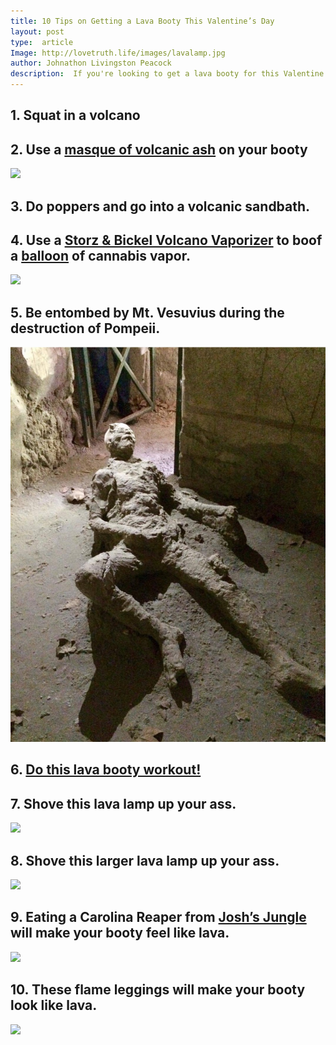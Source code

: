 ```yaml
---
title: 10 Tips on Getting a Lava Booty This Valentine’s Day
layout: post
type:  article
Image: http://lovetruth.life/images/lavalamp.jpg
author: Johnathon Livingston Peacock
description:  If you're looking to get a lava booty for this Valentine's Day, we've got you covered!
---
```

## 1. Squat in a volcano

## 2. Use a [masque of volcanic ash](http://amzn.to/2i7m0sK) on your booty

<a href="https://www.amazon.com/Queen-Helene-Volcanic-Masque-Ounce/dp/B06Y19GQPN/ref=as_li_ss_il?ie=UTF8&qid=1510458413&sr=8-1&keywords=volcanic+ash+masque&linkCode=li2&tag=lovetruthlife-20&linkId=e4056a106268e3ba682d7fca89ae2482" target="_blank"><img border="0" src="//ws-na.amazon-adsystem.com/widgets/q?_encoding=UTF8&ASIN=B06Y19GQPN&Format=_SL160_&ID=AsinImage&MarketPlace=US&ServiceVersion=20070822&WS=1&tag=lovetruthlife-20" ></a><img src="https://ir-na.amazon-adsystem.com/e/ir?t=lovetruthlife-20&l=li2&o=1&a=B06Y19GQPN" width="1" height="1" border="0" alt="" style="border:none !important; margin:0px !important;" />

## 3. Do poppers and go into a volcanic sandbath.

## 4.  Use a [Storz & Bickel Volcano Vaporizer](https://www.storz-bickel.com/us/en/volcano/) to boof a [balloon](http://amzn.to/2yshfQH) of cannabis vapor.
<a href="https://www.amazon.com/Volcano-Easy-Valve-Replacement-Balloons/dp/B01BL4AW6U/ref=as_li_ss_il?ie=UTF8&qid=1510458260&sr=8-1-fkmr1&keywords=volcano+vaporizer+balloon&linkCode=li2&tag=lovetruthlife-20&linkId=73ce1787b7bc291625f9c42190d5a1a4" target="_blank"><img border="0" src="//ws-na.amazon-adsystem.com/widgets/q?_encoding=UTF8&ASIN=B01BL4AW6U&Format=_SL160_&ID=AsinImage&MarketPlace=US&ServiceVersion=20070822&WS=1&tag=lovetruthlife-20" ></a><img src="https://ir-na.amazon-adsystem.com/e/ir?t=lovetruthlife-20&l=li2&o=1&a=B01BL4AW6U" width="1" height="1" border="0" alt="" style="border:none !important; margin:0px !important;" />

## 5.  Be entombed by Mt. Vesuvius during the destruction of Pompeii.

![](/images/vesuvius.jpg)

## 6.  [Do this lava booty workout!]([https://www.youtube.com/watch?v=s94P7KzBLAw)

## 7.  Shove this lava lamp up your ass.
<a href="https://www.amazon.com/Lava-Original-14-5-Inch-Purple-Metallic/dp/B00JRJLTZU/ref=as_li_ss_il?s=lamps-light&ie=UTF8&qid=1510458569&sr=1-1&keywords=lava+lamp&refinements=p_n_feature_twelve_browse-bin:5740614011&linkCode=li2&tag=lovetruthlife-20&linkId=ff3053a88ac46ed330e781fdef2439ed" target="_blank"><img border="0" src="//ws-na.amazon-adsystem.com/widgets/q?_encoding=UTF8&ASIN=B00JRJLTZU&Format=_SL160_&ID=AsinImage&MarketPlace=US&ServiceVersion=20070822&WS=1&tag=lovetruthlife-20" ></a><img src="https://ir-na.amazon-adsystem.com/e/ir?t=lovetruthlife-20&l=li2&o=1&a=B00JRJLTZU" width="1" height="1" border="0" alt="" style="border:none !important; margin:0px !important;" />

## 8.  Shove this larger lava lamp up your ass.

<a href="https://www.amazon.com/Bright-Source-3118-Globe-Green/dp/B01NCI36F6/ref=as_li_ss_il?s=lamps-light&ie=UTF8&qid=1510458632&sr=1-2&keywords=lava+lamp&refinements=p_n_feature_twelve_browse-bin:5740614011,p_n_feature_eleven_browse-bin:5676439011&linkCode=li2&tag=lovetruthlife-20&linkId=7f95c692d41b44d7a60905092fa982a7" target="_blank"><img border="0" src="//ws-na.amazon-adsystem.com/widgets/q?_encoding=UTF8&ASIN=B01NCI36F6&Format=_SL160_&ID=AsinImage&MarketPlace=US&ServiceVersion=20070822&WS=1&tag=lovetruthlife-20" ></a><img src="https://ir-na.amazon-adsystem.com/e/ir?t=lovetruthlife-20&l=li2&o=1&a=B01NCI36F6" width="1" height="1" border="0" alt="" style="border:none !important; margin:0px !important;" />

## 9. Eating a Carolina Reaper from [Josh’s Jungle](https://www.joshjungle.com/) will make your booty feel like lava.

![](https://static1.squarespace.com/static/58ec1206b3db2bd94e056449/59fd1c829140b72e25d9c308/59ff804be31d1945638b4c74/1509916831711/20171105_141703.jpg?format=2500w)

## 10.  These flame leggings will make your booty look like lava.  

<a href="https://www.amazon.com/Tipsy-Elves-TE-WP95M-Flame-Leggings/dp/B01J24CXPE/ref=as_li_ss_il?ie=UTF8&qid=1510457301&sr=8-4&keywords=flame+leggings&linkCode=li2&tag=lovetruthlife-20&linkId=bb88066e959825753b1016a6f7c03ed0" target="_blank"><img border="0" src="//ws-na.amazon-adsystem.com/widgets/q?_encoding=UTF8&ASIN=B01J24CXPE&Format=_SL160_&ID=AsinImage&MarketPlace=US&ServiceVersion=20070822&WS=1&tag=lovetruthlife-20" ></a><img src="https://ir-na.amazon-adsystem.com/e/ir?t=lovetruthlife-20&l=li2&o=1&a=B01J24CXPE" width="1" height="1" border="0" alt="" style="border:none !important; margin:0px !important;" />
